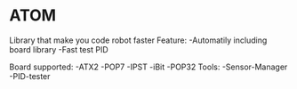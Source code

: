 # ATOM
Library that make you code robot faster
Feature: -Automatily including board library
         -Fast test PID

Board supported: -ATX2
                 -POP7
                 -IPST
                 -iBit
                 -POP32
Tools: -Sensor-Manager
       -PID-tester
